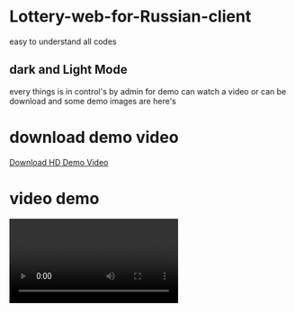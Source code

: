 # Lottery-web-for-Russian-client
easy to understand all codes

## dark and Light Mode
every things is in control's by admin
for demo can watch a video or can be download
and some demo images are here's
# download demo video
<a target="_blank" href="https://www.mediafire.com/file/vybl3rj43krzk8f/km_lottery_720p_30f_20230117_175234.mp4/file"> Download HD Demo Video </a>

# video demo
<video src="https://www.mediafire.com/file/vybl3rj43krzk8f/km_lottery_720p_30f_20230117_175234.mp4/file">

# Screenshots Demo
1.
<img src='demo 1.jpg'>
2.
<img src="demo 2.jpg">

